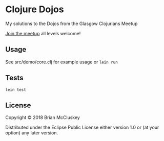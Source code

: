 # Clojure Dojos

My solutions to the Dojos from the Glasgow Clojurians Meetup

[Join the meetup](https://www.meetup.com/Glasgow-Software-Development-Meetup/) all levels welcome!

## Usage

See src/demo/core.clj for example usage or
`lein run`

## Tests

`lein test`

## License

Copyright © 2018 Brian McCluskey

Distributed under the Eclipse Public License either version 1.0 or (at
your option) any later version.
